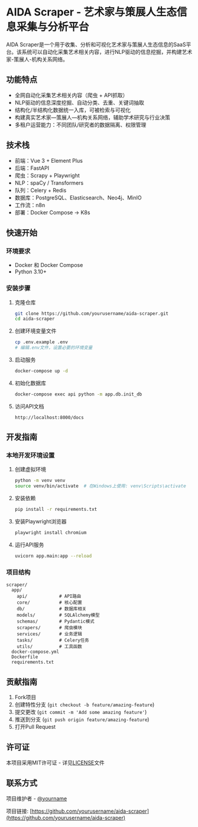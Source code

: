 # AIDA Scraper - 艺术家与策展人生态信息采集与分析平台

AIDA Scraper是一个用于收集、分析和可视化艺术家与策展人生态信息的SaaS平台。该系统可以自动化采集艺术相关内容，进行NLP驱动的信息挖掘，并构建艺术家-策展人-机构关系网络。

## 功能特点

- 全网自动化采集艺术相关内容（爬虫 + API抓取）
- NLP驱动的信息深度挖掘、自动分类、去重、关键词抽取
- 结构化/半结构化数据统一入库，可被检索与可视化
- 构建真实艺术家—策展人—机构关系网络，辅助学术研究与行业决策
- 多租户运营能力：不同团队/研究者的数据隔离、权限管理

## 技术栈

- 前端：Vue 3 + Element Plus
- 后端：FastAPI
- 爬虫：Scrapy + Playwright
- NLP：spaCy / Transformers
- 队列：Celery + Redis
- 数据库：PostgreSQL、Elasticsearch、Neo4j、MinIO
- 工作流：n8n
- 部署：Docker Compose → K8s

## 快速开始

### 环境要求

- Docker 和 Docker Compose
- Python 3.10+

### 安装步骤

1. 克隆仓库
   ```bash
   git clone https://github.com/yourusername/aida-scraper.git
   cd aida-scraper
   ```

2. 创建环境变量文件
   ```bash
   cp .env.example .env
   # 编辑.env文件，设置必要的环境变量
   ```

3. 启动服务
   ```bash
   docker-compose up -d
   ```

4. 初始化数据库
   ```bash
   docker-compose exec api python -m app.db.init_db
   ```

5. 访问API文档
   ```
   http://localhost:8000/docs
   ```

## 开发指南

### 本地开发环境设置

1. 创建虚拟环境
   ```bash
   python -m venv venv
   source venv/bin/activate  # 在Windows上使用: venv\Scripts\activate
   ```

2. 安装依赖
   ```bash
   pip install -r requirements.txt
   ```

3. 安装Playwright浏览器
   ```bash
   playwright install chromium
   ```

4. 运行API服务
   ```bash
   uvicorn app.main:app --reload
   ```

### 项目结构

```
scraper/
  app/
    api/            # API路由
    core/           # 核心配置
    db/             # 数据库相关
    models/         # SQLAlchemy模型
    schemas/        # Pydantic模式
    scrapers/       # 爬虫模块
    services/       # 业务逻辑
    tasks/          # Celery任务
    utils/          # 工具函数
  docker-compose.yml
  Dockerfile
  requirements.txt
```

## 贡献指南

1. Fork项目
2. 创建特性分支 (`git checkout -b feature/amazing-feature`)
3. 提交更改 (`git commit -m 'Add some amazing feature'`)
4. 推送到分支 (`git push origin feature/amazing-feature`)
5. 打开Pull Request

## 许可证

本项目采用MIT许可证 - 详见[LICENSE](LICENSE)文件

## 联系方式

项目维护者 - [@yourname](https://github.com/yourname)

项目链接: [https://github.com/yourusername/aida-scraper](https://github.com/yourusername/aida-scraper) 